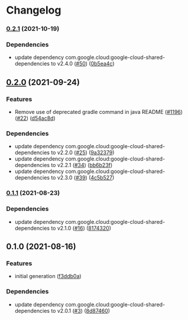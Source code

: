 # Changelog

### [0.2.1](https://www.github.com/googleapis/java-storage-transfer/compare/v0.2.0...v0.2.1) (2021-10-19)


### Dependencies

* update dependency com.google.cloud:google-cloud-shared-dependencies to v2.4.0 ([#50](https://www.github.com/googleapis/java-storage-transfer/issues/50)) ([0b5ea4c](https://www.github.com/googleapis/java-storage-transfer/commit/0b5ea4c7106266f5f77f6709435544de638946ae))

## [0.2.0](https://www.github.com/googleapis/java-storage-transfer/compare/v0.1.1...v0.2.0) (2021-09-24)


### Features

* Remove use of deprecated gradle command in java README ([#1196](https://www.github.com/googleapis/java-storage-transfer/issues/1196)) ([#22](https://www.github.com/googleapis/java-storage-transfer/issues/22)) ([d54ac8d](https://www.github.com/googleapis/java-storage-transfer/commit/d54ac8d1cedbcaa0e1b6bbbe22bc59294c11a2b3))


### Dependencies

* update dependency com.google.cloud:google-cloud-shared-dependencies to v2.2.0 ([#25](https://www.github.com/googleapis/java-storage-transfer/issues/25)) ([9a32379](https://www.github.com/googleapis/java-storage-transfer/commit/9a32379cde1b8afa2dc7664a3864c60d86751a26))
* update dependency com.google.cloud:google-cloud-shared-dependencies to v2.2.1 ([#34](https://www.github.com/googleapis/java-storage-transfer/issues/34)) ([bb6b23f](https://www.github.com/googleapis/java-storage-transfer/commit/bb6b23f85688735fb6d9bc360696b8bd58e8f648))
* update dependency com.google.cloud:google-cloud-shared-dependencies to v2.3.0 ([#39](https://www.github.com/googleapis/java-storage-transfer/issues/39)) ([4c5b527](https://www.github.com/googleapis/java-storage-transfer/commit/4c5b5271d25e6eac46a8be72f2cc8c86db9fb0c5))

### [0.1.1](https://www.github.com/googleapis/java-storage-transfer/compare/v0.1.0...v0.1.1) (2021-08-23)


### Dependencies

* update dependency com.google.cloud:google-cloud-shared-dependencies to v2.1.0 ([#16](https://www.github.com/googleapis/java-storage-transfer/issues/16)) ([8174320](https://www.github.com/googleapis/java-storage-transfer/commit/8174320e6e7efaf6fd99c4e96a17af10f2ca5f39))

## 0.1.0 (2021-08-16)


### Features

* initial generation ([f3ddb0a](https://www.github.com/googleapis/java-storage-transfer/commit/f3ddb0a399b4a14fd32e671f6e07c78eb6f60b91))


### Dependencies

* update dependency com.google.cloud:google-cloud-shared-dependencies to v2.0.1 ([#3](https://www.github.com/googleapis/java-storage-transfer/issues/3)) ([8d87460](https://www.github.com/googleapis/java-storage-transfer/commit/8d87460f9505858fafa7db9a7e87dd5266402c64))

